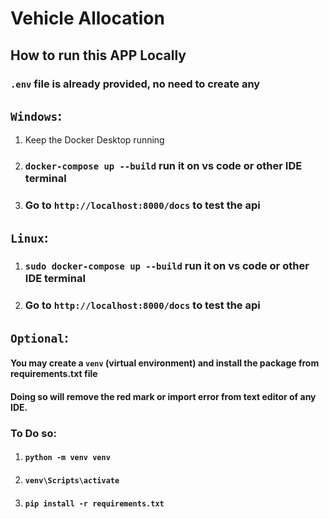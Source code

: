 # Vehicle Allocation

## How to run this APP Locally

### `.env` file is already provided, no need to create any

## `Windows`:

1) Keep the Docker Desktop running

2) ### `docker-compose up --build` run it on vs code or other IDE terminal

3) ### Go to `http://localhost:8000/docs` to test the api

## `Linux`:

1) ### `sudo docker-compose up --build` run it on vs code or other IDE terminal

2) ### Go to `http://localhost:8000/docs` to test the api


## `Optional`:

#### You may create a `venv` (virtual environment) and install the package from requirements.txt file
#### Doing so will remove the red mark or import error from text editor of any IDE.

### To Do so: 

1) #### `python -m venv venv`
2) #### `venv\Scripts\activate`
2) #### `pip install -r requirements.txt`
